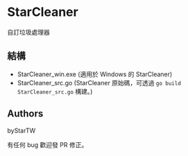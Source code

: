 # StarCleaner
自訂垃圾處理器
## 結構
- StarCleaner_win.exe (適用於 Windows 的 StarCleaner)
- StarCleaner_src.go (StarCleaner 原始碼，可透過 `go build StarCleaner_src.go` 構建。)
## Authors
byStarTW

有任何 bug 歡迎發 PR 修正。